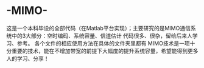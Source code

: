 # -MIMO-
这是一个本科毕设的全部代码（在Matlab平台实现）；主要研究的是MIMO通信系统中的3大部分：空时编码、系统容量、信道估计
代码很多、很杂，留给后来人学习、参考。
各个文件的相应使用方法在具体的文件夹里都有
MIMO技术是一项十分重要的技术，能在不增加带宽的前提下大幅度的提升系统容量，希望能得到更多人的学习、分享！
